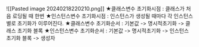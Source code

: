 ![[Pasted image 20240218220210.png]]
★클래스변수 초기화시점 : 클래스가 처음 로딩될 때 한번
★인스턴스변수 초기화시점 : 인스턴스가 생성될 때마다 각 인스턴스별로 초기화가 이루어진다.
★클래스변수 초기화순서 : 기본값 -> 명시적초기화 -> 클래스 초기화 블록
★인스턴스변수 초기화순서 : 기본값 -> 명시적초기화 -> 인스턴스 초기화 블록 -> 생성자